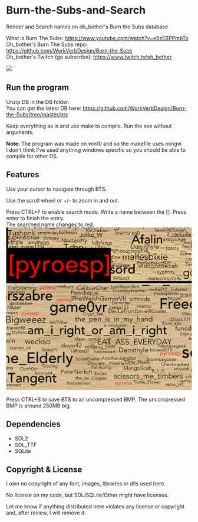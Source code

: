 # Burn-the-Subs-and-Search

Render and Search names on oh_bother's Burn the Subs database


What is Burn The Subs: https://www.youtube.com/watch?v=e5zEBPPmbTo  
Oh_bother's Burn The Subs repo: https://github.com/WorkVerbDesign/Burn-the-Subs  
Oh_bother's Twitch (go subscribe): https://www.twitch.tv/oh_bother  

![](./bts.png)

## Run the program

Unzip DB in the DB folder.  
You can get the latest DB here: https://github.com/WorkVerbDesign/Burn-the-Subs/tree/master/bts

Keep everything as is and use make to compile.
Run the exe without arguments.

**Note:** The program was made on win10 and so the makefile uses mingw.  
I don't think I've used anything windows specific so you should be able to compile for other OS.

## Features
Use your cursor to navigate through BTS.  

Use the scroll wheel or +/- to zoom in and out.

Press CTRL+F to enable search mode. Write a name between the []. Press enter to finish the entry.  
The searched name changes to red.  
![](./bts_search1.png)  
![](./bts_search2.png)

Press CTRL+S to save BTS to an uncompressed BMP. The uncompressed BMP is around 250MB big.  

## Dependencies
- SDL2
- SDL_TTF
- SQLite
 
## Copyright & License

I own no copyright of any font, images, libraries or dlls used here.  

No license on my code, but SDL/SQLite/Other might have licenses.  


Let me know if anything distributed here violates any license or copyright and, after review, I will remove it.  
